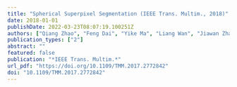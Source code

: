 ```yaml
---
title: "Spherical Superpixel Segmentation (IEEE Trans. Multim., 2018)"
date: 2018-01-01
publishDate: 2022-03-23T08:07:19.100251Z
authors: ["Qiang Zhao", "Feng Dai", "Yike Ma", "Liang Wan", "Jiawan Zhang", "Yongdong Zhang"]
publication_types: ["2"]
abstract: ""
featured: false
publication: "*IEEE Trans. Multim.*"
url_pdf: "https://doi.org/10.1109/TMM.2017.2772842"
doi: "10.1109/TMM.2017.2772842"
---
```


